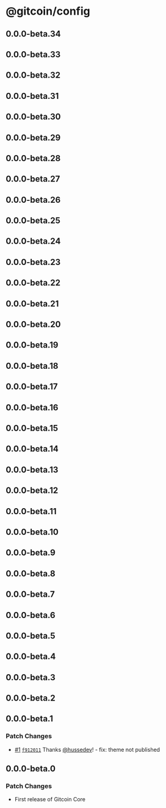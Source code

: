 # @gitcoin/config

## 0.0.0-beta.34

## 0.0.0-beta.33

## 0.0.0-beta.32

## 0.0.0-beta.31

## 0.0.0-beta.30

## 0.0.0-beta.29

## 0.0.0-beta.28

## 0.0.0-beta.27

## 0.0.0-beta.26

## 0.0.0-beta.25

## 0.0.0-beta.24

## 0.0.0-beta.23

## 0.0.0-beta.22

## 0.0.0-beta.21

## 0.0.0-beta.20

## 0.0.0-beta.19

## 0.0.0-beta.18

## 0.0.0-beta.17

## 0.0.0-beta.16

## 0.0.0-beta.15

## 0.0.0-beta.14

## 0.0.0-beta.13

## 0.0.0-beta.12

## 0.0.0-beta.11

## 0.0.0-beta.10

## 0.0.0-beta.9

## 0.0.0-beta.8

## 0.0.0-beta.7

## 0.0.0-beta.6

## 0.0.0-beta.5

## 0.0.0-beta.4

## 0.0.0-beta.3

## 0.0.0-beta.2

## 0.0.0-beta.1

### Patch Changes

- [#1](https://github.com/gitcoinco/core/pull/1)
  [`f912011`](https://github.com/gitcoinco/core/commit/f912011edfe5a4658abc72202b64c4f7cd699f85)
  Thanks [@hussedev](https://github.com/hussedev)! - fix: theme not published

## 0.0.0-beta.0

### Patch Changes

- First release of Gitcoin Core
